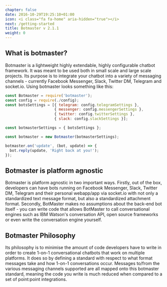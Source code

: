 ```yaml
---
chapter: false
date: 2016-10-29T19:25:10+01:00
icon: <i class="fa fa-home" aria-hidden="true"></i>
next: /getting-started
title: Botmaster v 2.1.1
weight: 0
---
```


## What is botmaster?

Botmaster is a lightweight highly extendable, highly configurable chatbot framework. It was meant to be used both in small scale and large scale projects. Its purpose is to integrate your chatbot into a variety of messaging channels - currently Facebook Messenger, Slack, Twitter DM, Telegram and socket.io. Using botmaster looks something like this:

```js
const Botmaster = require('botmaster');
const config = require(./config);
const botsSettings = [{ telegram: config.telegramSettings },
                      { messenger: config.messengerSettings },
                      { twitter: config.twitterSettings },
                      { slack: config.slackSettings }];

const botmasterSettings = { botsSettings };

const botmaster = new Botmaster(botmasterSettings);

botmaster.on('update', (bot, update) => {
  bot.reply(update, 'Right back at you!');
});
```

## Botmaster is platform agnostic

Botmaster is platform agnostic in two important ways. Firstly, out of the box, developers can have bots running on Facebook Messenger, Slack, Twitter DM, Telegram and their personal webapp/app via socket.io with not only a standardized text message format, but also a standardized attachment format. Secondly, BotMaster makes no assumptions about the back-end bot itself - you can write code that allows BotMaster to call conversational engines such as IBM Watson's conversation API, open source frameworks or even write the conversation engine yourself.

## Botmaster Philosophy

Its philosophy is to minimise the amount of code developers have to write in order to create 1-on-1 conversational chatbots that work on multiple platforms. It does so by defining a standard with respect to what format messages take and how 1-on-1 conversations occur. Messages to/from the various messaging channels supported are all mapped onto this botmaster standard, meaning the code you write is much reduced when compared to a set of point:point integrations.
